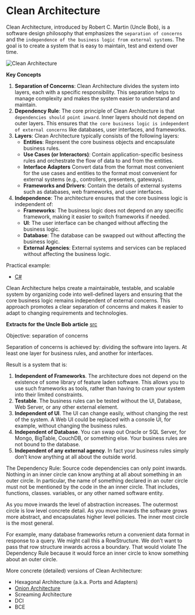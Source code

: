 # Clean Architecture

Clean Architecture, introduced by Robert C. Martin (Uncle Bob), is a software design philosophy that emphasizes the `separation of concerns` and the `independence of the business logic from external systems`. The goal is to create a system that is easy to maintain, test and extend over time.

![Clean Architecture](https://blog.cleancoder.com/uncle-bob/images/2012-08-13-the-clean-architecture/CleanArchitecture.jpg "Clean Architecture")

**Key Concepts**
1. **Separation of Concerns**: Clean Architecture divides the system into layers, each with a specific responsibility. This separation helps to manage complexity and makes the system easier to understand and maintain.
2. **Dependency Rule**: The core principle of Clean Architecture is that `dependencies should point inward`. Inner layers should not depend on outer layers. This ensures that `the core business logic is independent of external concerns` like databases, user interfaces, and frameworks.
3. **Layers**: Clean Architecture typically consists of the following layers:
    * **Entities**: Represent the core business objects and encapsulate business rules.
    * **Use Cases (or Interactors)**: Contain application-specific besiness rules and orchestrate the flow of data to and from the entities.
    * **Interface Adapters** Convert data from the format most convenient for the use cases and entities to the format most convenient for external systems (e.g., controllers, presenters, gateways).
    * **Frameworks and Drivers**: Contain the details of external systems such as databases, web frameworks, and user interfaces.
4. **Independence**: The architecture ensures that the core business logic is independent of:
    * **Frameworks**: The business logic does not depend on any specific framework, making it easier to switch frameworks if needed.
    * **UI**: The user interface can be changed without affecting the business logic.
    * **Database**: The database can be swapped out without affecting the business logic.
    * **External Agencies**: External systems and services can be replaced without affecting the business logic.


Practical example:
* [C#](./cs_clean_architecture.md)

Clean Architecture helps create a maintainable, testable, and scalable system by organizing code into well-defined layers and ensuring that the core business logic remains independent of external concerns. This approach promotes a clear separation of concerns and makes it easier to adapt to changing requirements and technologies.

**Extracts for the Uncle Bob article**
[src](https://blog.cleancoder.com/uncle-bob/2012/08/13/the-clean-architecture.html)

Objective: separation of concerns

Separation of concerns is achieved by: dividing the software into layers. At least one layer for business rules, and another for interfaces.

Result is a system that is:
1. **Independent of Frameworks**. The architecture does not depend on the existence of some library of feature laden software. This allows you to use such frameworks as tools, rather than having to cram your system into their limited constraints.
2. **Testable**. The business rules can be tested without the UI, Database, Web Server, or any other external element.
3. **Independent of UI**. The UI can change easily, without changing the rest of the system. A Web UI could be replaced with a console UI, for example, without changing the business rules.
4. **Independent of Database**. You can swap out Oracle or SQL Server, for Mongo, BigTable, CouchDB, or something else. Your business rules are not bound to the database.
5. **Independent of any external agency**. In fact your business rules simply don’t know anything at all about the outside world.

The Dependency Rule: Source code dependencies can only point inwards. Nothing in an inner circle can know anything at all about something in an outer circle. In particular, the name of something declared in an outer circle must not be mentioned by the code in the an inner circle. That includes, functions, classes. variables, or any other named software entity.

As you move inwards the level of abstraction increases. The outermost circle is low level concrete detail. As you move inwards the software grows more abstract, and encapsulates higher level policies. The inner most circle is the most general.

For example, many database frameworks return a convenient data format in response to a query. We might call this a RowStructure. We don’t want to pass that row structure inwards across a boundary. That would violate The Dependency Rule because it would force an inner circle to know something about an outer circle.

More concrete (detailed) versions of Clean Architecture:
* Hexagonal Architecture (a.k.a. Ports and Adapters)
* [Onion Architecture](./arch_onion_architecture.md)
* Screaming Architecture
* DCI
* BCE
